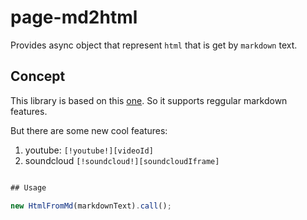 # page-md2html
Provides async object that represent `html` that is get by `markdown` text.

## Concept

This library is based on this [one](https://github.com/evilstreak/markdown-js). So it supports reggular markdown features.

But there are some new cool features:

1. youtube: `[!youtube!][videoId]`
2. soundcloud `[!soundcloud!][soundcloudIframe]`

```js

## Usage

new HtmlFromMd(markdownText).call();
